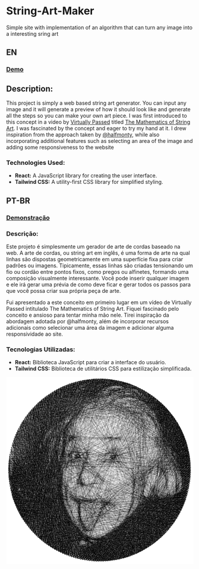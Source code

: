 # String-Art-Maker
 Simple site with implementation of an algorithm that can turn any image into a interesting sring art
## EN 
### [Demo](https://stringart.igorcaldeira.dev/)
## Description:

This project is simply a web based string art generator. You can input any image and it will generate a preview of how it should look like and generate all the steps so you can make your own art piece. I was first introduced to this concept in a video by [Virtually Passed](https://www.youtube.com/@virtually_passed) titled [The Mathematics of String Art](https://www.youtube.com/watch?v=WGccIFf6MF8). I was fascinated by the concept and eager to try my hand at it. I drew inspiration from the approach taken by [@halfmonty](https://github.com/halfmonty/StringArtGenerator), while also incorporating additional features such as selecting an area of the image and adding some responsiveness to the website


### Technologies Used:
* **React:** A JavaScript library for creating the user interface.
* **Tailwind CSS:** A utility-first CSS library for simplified styling.


## PT-BR

### [Demonstração](https://stringart.igorcaldeira.dev/)
### Descrição:
Este projeto é simplesmente um gerador de arte de cordas baseado na web. A arte de cordas, ou string art em inglês, é uma forma de arte na qual linhas são dispostas geometricamente em uma superfície fixa para criar padrões ou imagens. Tipicamente, essas linhas são criadas tensionando um fio ou cordão entre pontos fixos, como pregos ou alfinetes, formando uma composição visualmente interessante. Você pode inserir qualquer imagem e ele irá gerar uma prévia de como deve ficar e gerar todos os passos para que você possa criar sua própria peça de arte. 

Fui apresentado a este conceito em primeiro lugar em um vídeo de Virtually Passed intitulado The Mathematics of String Art. Fiquei fascinado pelo conceito e ansioso para tentar minha mão nele. Tirei inspiração da abordagem adotada por @halfmonty, além de incorporar recursos adicionais como selecionar uma área da imagem e adicionar alguma responsividade ao site.
### Tecnologias Utilizadas:
* **React:** Biblioteca JavaScript para criar a interface do usuário.
* **Tailwind CSS:** Biblioteca de utilitários CSS para estilização simplificada.

[![demo-image](https://raw.githubusercontent.com/Igor-CA/String-Art-Maker/master/src/einstein-exemple.png)](https://stringart.igorcaldeira.dev/)

